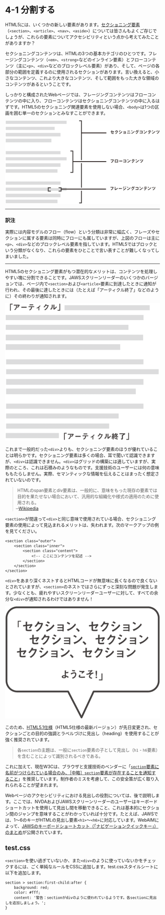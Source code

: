 # 4-1 分割する

HTML5には、いくつかの新しい要素があります。[セクショニング要素](http://www.w3.org/WAI/GL/wiki/Using_HTML5_section_elements)（`<section>`、`<article>`、`<nav>`、`<aside>`）については皆さんもよくご存じでしょうが、これらの要素についてアクセシビリティという点から考えてみたことがありますか？　

セクショニングコンテンツは、HTMLの3つの基本カテゴリのひとつです。フレージングコンテンツ（`<em>`、`<strong>`などのインライン要素）とフローコンテンツ（主に`<p>`、`<div>`などのブロックレベル要素）があり、そして、ページの各部分の範囲を定義するのに使用されるセクションがあります。言い換えると、小さなコンテンツ、これより大きなコンテンツ、そして範囲をもった大きな領域のコンテンツがあるということです。

しっかりと構成されたWebページでは、フレージングコンテンツはフローコンテンツの中に入り、フローコンテンツはセクショニングコンテンツの中に入るはずです。HTML5のセクショニング関連要素を使用しない場合、`<body>`は1つの区画を囲む単一のセクションとみなすことができます。

![shows a piece of phrasing content inside flow content inside a section](../img/4-1_01.png)

---

### 訳注

実際には内容モデルのフロー（flow）という分類は非常に幅広く、フレーズやセクションに属する要素は同時にフローにも属していますが、上図のフローは主に`<p>`、`<div>`などのブロックレベル要素を指しています。HTML5ではブロックという分類がなくなり、これらの要素をひとことで言い表すことが難しくなってしまいました。

---

HTML5のセクショニング要素がもつ潜在的なメリットは、コンテンツを処理しやすい塊に分割できることです。JAWSスクリーンリーダーのいくつかのバージョンでは、ページ内で`<section>`および`<article>`要素に到達したときに通知が行われ、その最後に達したときには（たとえば「アーティクル終了」などのように）その終わりが通知されます。

![Section with article announced at start and article end announced at end](../img/4-1_02.png)

これまで一般的だった`<div>`よりも、セクショニング要素のほうが優れていることは明らかです。セクショニング要素は多くの場合、耳で聞いて認識できますが、`<div>`は認識できません。`<div>`はグリッドの構築には適していますが、実際のところ、これは石積みのようなものです。支援技術のユーザーには何の意味ももたらしません。実際、セマンティックな情報を伝えることはまったく想定されていないのです。

>HTMLのspan要素とdiv要素は、一般的に、意味をもった現存の要素では目的を果たせない場合において、汎用的な組織化や様式の適用のために使用される。<br>
̶ [Wikipedia](http://en.wikipedia.org/wiki/Span_and_div)

`<section>`が間違って`<div>`と同じ意味で使用されている場合、セクショニング要素の使用によって見込まれるメリットは、失われます。次のマークアップの例を見てください。

```
<section class="outer">
	<section class="inner">
		<section class="content">
			<!-- ここにコンテンツを記述 -->
		</section>
	</section>
</section>
```

`<div>`をあまり深くネストするとHTMLコードが無意味に長くなるので良くないとされていますが、`<section>`のネストではさらにずっと深刻な問題が発生します。少なくとも、疲れやすいスクリーンリーダーユーザーに対して、すべての余分な`<div>`が通知されるわけではありません！

![Speech bubble reads section section section section section hello world](../img/4-1_03.png)

このため、[HTML5.1仕様](http://www.w3.org/html/wg/drafts/html/master/sections.html#the-section-element)（HTML5仕様の最新バージョン）が先日変更され、セクションごとの目的の強調とラベルづけに見出し（heading）を使用することが強く推奨されています。

>各`section`の主題は、一般に`section`要素の子として見出し（`h1` - `h6`要素）を含むことによって識別されるべきである。

これに加えて、現在W3Cは、ブラウザと支援技術のベンダーに「[`section`要素に名前がつけられている場合のみ、［中略］`section`要素が存在することを通知すること](http://www.w3.org/html/wg/drafts/html/master/dom.html#sec-implicit-aria-semantics)」を推奨しています。制作者のミスを考慮して、この安全策が広く取り入れられることが望まれます。

Webページのアクセシビリティにおける見出しの役割については、後で説明します。ここでは、NVDAおよびJAWSスクリーンリーダーのユーザーはキーボードショートカットを使用して見出し間を移動できること、これは基本的にセクション間のジャンプを意味することがわかっていれば十分です。たとえば、JAWSでは、1～6のキーがHTMLの見出し要素`<h1>`～`<h6>`に対応しています。WebAIMによって、[JAWSのキーボードショートカット（「ナビゲーションクイックキー」）のまとめ](http://webaim.org/articles/jaws/#quick)が公開されています。

## test.css

`<section>`を使い過ぎていないか、また`<div>`のように使っていないかをチェックするには、ごく単純なルールをCSSに追加します。test.cssスタイルシートに以下を追加します。

```
section > section:first-child:after {
	background: red;
	color: #fff;
	content: '警告：sectionがdivのように使われているようです。各sectionに見出しを追加しましょう。';
}
```
